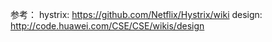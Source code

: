 参考： 
hystrix: https://github.com/Netflix/Hystrix/wiki
design: http://code.huawei.com/CSE/CSE/wikis/design